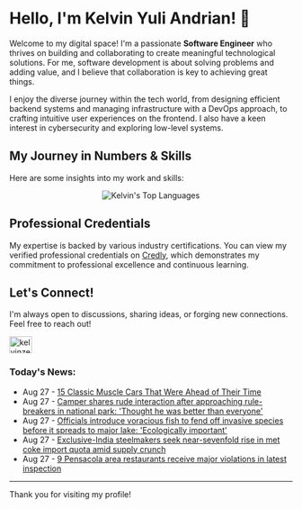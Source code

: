 # Hello, I'm Kelvin Yuli Andrian! 👋

Welcome to my digital space! I'm a passionate **Software Engineer** who thrives on building and collaborating to create meaningful technological solutions. For me, software development is about solving problems and adding value, and I believe that collaboration is key to achieving great things.

I enjoy the diverse journey within the tech world, from designing efficient backend systems and managing infrastructure with a DevOps approach, to crafting intuitive user experiences on the frontend. I also have a keen interest in cybersecurity and exploring low-level systems.

## My Journey in Numbers & Skills

Here are some insights into my work and skills:

<p align="center">
  <img src="https://github-readme-stats.vercel.app/api/top-langs/?username=kelvinzer0&layout=compact&theme=radical" alt="Kelvin's Top Languages" />
</p>

## Professional Credentials

My expertise is backed by various industry certifications. You can view my verified professional credentials on [Credly](https://www.credly.com/users/kelvin-yuli-andrian/badges), which demonstrates my commitment to professional excellence and continuous learning.

## Let's Connect!

I'm always open to discussions, sharing ideas, or forging new connections. Feel free to reach out!

<p align="left">
    <a href="https://linkedin.com/in/kelvinzero" target="blank"><img align="center" src="https://cdn.jsdelivr.net/npm/simple-icons@3.0.1/icons/linkedin.svg" alt="kelvinzero" height="30" width="40" /></a>
</p>

### Today's News:

<!-- feed start -->
- Aug 27 - [15 Classic Muscle Cars That Were Ahead of Their Time](https://autos.yahoo.com/articles/15-classic-muscle-cars-were-155241949.html)
- Aug 27 - [Camper shares rude interaction after approaching rule-breakers in national park: 'Thought he was better than everyone'](https://www.yahoo.com/news/articles/camper-shares-rude-interaction-approaching-101000376.html)
- Aug 27 - [Officials introduce voracious fish to fend off invasive species before it spreads to major lake: 'Ecologically important'](https://www.yahoo.com/news/articles/officials-introduce-voracious-fish-fend-100000553.html)
- Aug 27 - [Exclusive-India steelmakers seek near-sevenfold rise in met coke import quota amid supply crunch](https://finance.yahoo.com/news/exclusive-india-steelmakers-seek-near-092305941.html)
- Aug 27 - [9 Pensacola area restaurants receive major violations in latest inspection](https://www.yahoo.com/news/articles/9-pensacola-area-restaurants-receive-090201812.html)
<!-- feed end -->

---

Thank you for visiting my profile!
